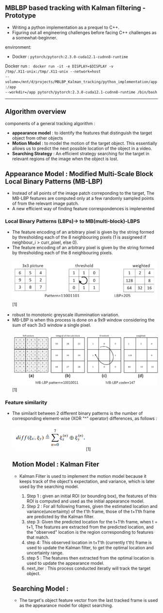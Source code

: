 <h2>MBLBP based tracking with Kalman filtering - Prototype</h2>

- Writing a python implementation as a prequel to C++.
- Figuring out all engineering challenges before facing C++ challenges as a somewhat-beginner.

environment:
- Docker : <code>pytorch/pytorch:2.3.0-cuda12.1-cudnn8-runtime</code>

Docker run : <code> docker run -it -e DISPLAY=$DISPLAY -v /tmp/.X11-unix:/tmp/.X11-unix --network=host --volume=/mnt/d/projects/MBLBP_Kalman_tracking/python_implementation/app:/app --workdir=/app pytorch/pytorch:2.3.0-cuda12.1-cudnn8-runtime /bin/bash
</code>

<hr>
<h2>Algorithm overview</h2>

components of a general tracking algorithm : 
- <b>appearance model</b> : to identify the features that distinguish the target object from other objects
- <b>Motion Model</b> : to model the motion of the target object. This essentially allows us to predict the next possible location of the object in a video.
- <b>Searching Strategy</b> : An efficient strategy searching for the target in relevant regions of the image  when the object is lost.
  
<h2>Appearance Model : Modified Multi-Scale Block Local Binary Patterns (MB-LBP)</h3>
<ul>
    <li> Instead of all points of the image patch correponding to the target, The MB-LBP features are computed only at a few randomly sampled points of from the relevant image patch.</li>
    <li>A new efficient way of finding feature correspondences is implenented</li>
</ul>

<h3> Local Binary Patterns (LBPs)-> to MB(multi-block)-LBPS </h3>
<ul>
    <li>The feature encoding of an arbitrary pixel is given by the string formed by thresholding each of the 8 neighbouring pixels (1 is assigneed if neighbour_i > curr_pixel, else 0).<br>
    <li>The feature encoding of an arbitrary pixel is given by the string formed by thresholding each of the 8 neighbouring pixels.<br><br>
    <img src="imgs/lbp.png">[1]</li><br>
    <li>robust to monotonic greyscale illumnination variation.</li>
    <li>MB-LBP is when this process is done on a 9x9 window considering the sum of each 3x3 window a single pixel.</li>
    <br>
    <img src="imgs/mblbp.png">[1]</li>

</ul>
<h3> Feature similarity </h3>
<ul>
    <li>The similarit between 2 different binary patterns is the number of corresponding element-wise (XOR "^" operator) differences, as follows :<br><br>
    <img src="imgs/lbp_sim.png">[1]
    

<h2>Motion Model : Kalman Fiter</h2>
<ul>
    <li>Kalman Filter is used to implement the motion model because it keeps track of the object's expectation, and variance, which is later used by the searching model.</li>
    <ol>
        <li>Step 1 : given an initial ROI (or bounding box), the features of this ROI is computed and used as the initial appearance model.</li>
        <li>Step 2 : For all following frames, given the estimated location and variance(uncertainty) of the t'th frame, those of the t+1'th frame are predicted by the Kalman filter.</li>
        <li>step 3: Given the predicted location for the t+1'th frame, when t = t+1, The features are extracted from the predicted location, and the "observed" location is the region corresponding to features that match.</li>
        <li>step 4: This observed location in t+1'th (currently t'th)  frame is used to update the Kalman filter, to get the optimal location and uncertainty range.</li>
        <li>step 5 : The features then extracted from the optimal location is used to update the appearance model.</li>
        <li>next_iter : This process conducted iteratly will track the target object.</li>

</ul>

<h2> Searching Model : </h2>
<ul>
    <li> The target's object feature vector from the last tracked frame is used as the appearance model for object searching. </li>
</ul>





